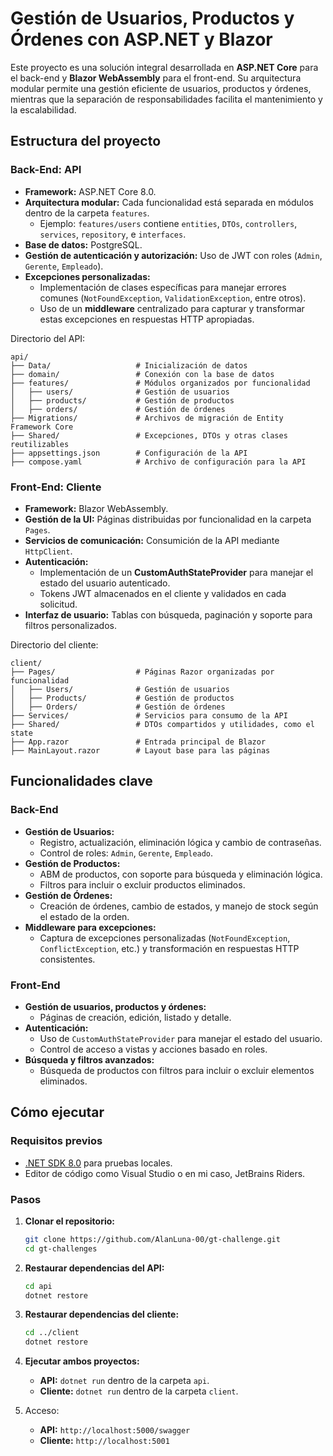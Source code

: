 # Gestión de Usuarios, Productos y Órdenes con ASP.NET y Blazor

Este proyecto es una solución integral desarrollada en **ASP.NET Core** para el back-end y **Blazor WebAssembly** para el front-end. Su arquitectura modular permite una gestión eficiente de usuarios, productos y órdenes, mientras que la separación de responsabilidades facilita el mantenimiento y la escalabilidad.

## Estructura del proyecto

### Back-End: API

- **Framework:** ASP.NET Core 8.0.
- **Arquitectura modular:** Cada funcionalidad está separada en módulos dentro de la carpeta `features`.
  - Ejemplo: `features/users` contiene `entities`, `DTOs`, `controllers`, `services`, `repository`, e `interfaces`.
- **Base de datos:** PostgreSQL.
- **Gestión de autenticación y autorización:** Uso de JWT con roles (`Admin`, `Gerente`, `Empleado`).
- **Excepciones personalizadas:**
  - Implementación de clases específicas para manejar errores comunes (`NotFoundException`, `ValidationException`, entre otros).
  - Uso de un **middleware** centralizado para capturar y transformar estas excepciones en respuestas HTTP apropiadas.

Directorio del API:
```
api/
├── Data/                   # Inicialización de datos
├── domain/                 # Conexión con la base de datos
├── features/               # Módulos organizados por funcionalidad
│   ├── users/              # Gestión de usuarios
│   ├── products/           # Gestión de productos
│   ├── orders/             # Gestión de órdenes
├── Migrations/             # Archivos de migración de Entity Framework Core
├── Shared/                 # Excepciones, DTOs y otras clases reutilizables
├── appsettings.json        # Configuración de la API
├── compose.yaml            # Archivo de configuración para la API
```

### Front-End: Cliente

- **Framework:** Blazor WebAssembly.
- **Gestión de la UI:** Páginas distribuidas por funcionalidad en la carpeta `Pages`.
- **Servicios de comunicación:** Consumición de la API mediante `HttpClient`.
- **Autenticación:**
  - Implementación de un **CustomAuthStateProvider** para manejar el estado del usuario autenticado.
  - Tokens JWT almacenados en el cliente y validados en cada solicitud.
- **Interfaz de usuario:** Tablas con búsqueda, paginación y soporte para filtros personalizados.

Directorio del cliente:
```
client/
├── Pages/                  # Páginas Razor organizadas por funcionalidad
│   ├── Users/              # Gestión de usuarios
│   ├── Products/           # Gestión de productos
│   ├── Orders/             # Gestión de órdenes
├── Services/               # Servicios para consumo de la API
├── Shared/                 # DTOs compartidos y utilidades, como el state
├── App.razor               # Entrada principal de Blazor
├── MainLayout.razor        # Layout base para las páginas
```

## Funcionalidades clave

### Back-End
- **Gestión de Usuarios:**
  - Registro, actualización, eliminación lógica y cambio de contraseñas.
  - Control de roles: `Admin`, `Gerente`, `Empleado`.
- **Gestión de Productos:**
  - ABM de productos, con soporte para búsqueda y eliminación lógica.
  - Filtros para incluir o excluir productos eliminados.
- **Gestión de Órdenes:**
  - Creación de órdenes, cambio de estados, y manejo de stock según el estado de la orden.
- **Middleware para excepciones:**
  - Captura de excepciones personalizadas (`NotFoundException`, `ConflictException`, etc.) y transformación en respuestas HTTP consistentes.

### Front-End
- **Gestión de usuarios, productos y órdenes:**
  - Páginas de creación, edición, listado y detalle.
- **Autenticación:**
  - Uso de `CustomAuthStateProvider` para manejar el estado del usuario.
  - Control de acceso a vistas y acciones basado en roles.
- **Búsqueda y filtros avanzados:**
  - Búsqueda de productos con filtros para incluir o excluir elementos eliminados.

## Cómo ejecutar

### Requisitos previos
- [.NET SDK 8.0](https://dotnet.microsoft.com/) para pruebas locales.
- Editor de código como Visual Studio o en mi caso, JetBrains Riders.

### Pasos
1. **Clonar el repositorio:**
   ```bash
   git clone https://github.com/AlanLuna-00/gt-challenge.git
   cd gt-challenges
   ```

2. **Restaurar dependencias del API:**
   ```bash
   cd api
   dotnet restore
   ```

3. **Restaurar dependencias del cliente:**
   ```bash
   cd ../client
   dotnet restore
   ```

4. **Ejecutar ambos proyectos:**
   - **API:** `dotnet run` dentro de la carpeta `api`.
   - **Cliente:** `dotnet run` dentro de la carpeta `client`.

5. Acceso:
   - **API:** `http://localhost:5000/swagger`
   - **Cliente:** `http://localhost:5001`